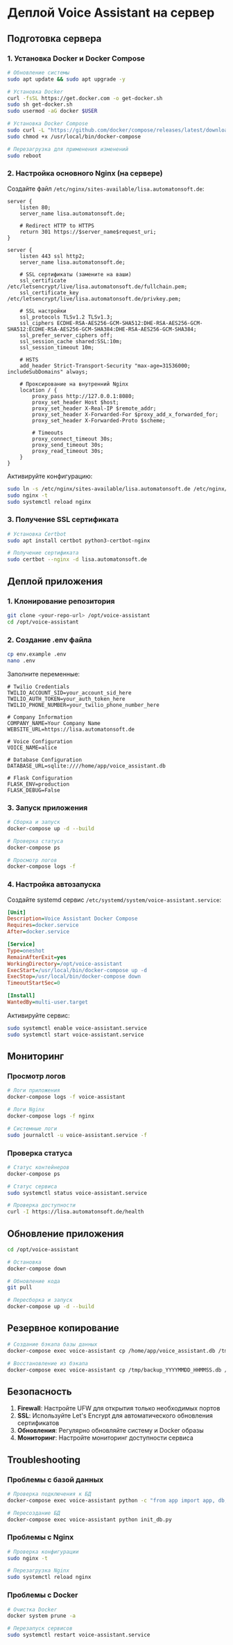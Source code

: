 # Деплой Voice Assistant на сервер

## Подготовка сервера

### 1. Установка Docker и Docker Compose
```bash
# Обновление системы
sudo apt update && sudo apt upgrade -y

# Установка Docker
curl -fsSL https://get.docker.com -o get-docker.sh
sudo sh get-docker.sh
sudo usermod -aG docker $USER

# Установка Docker Compose
sudo curl -L "https://github.com/docker/compose/releases/latest/download/docker-compose-$(uname -s)-$(uname -m)" -o /usr/local/bin/docker-compose
sudo chmod +x /usr/local/bin/docker-compose

# Перезагрузка для применения изменений
sudo reboot
```

### 2. Настройка основного Nginx (на сервере)

Создайте файл `/etc/nginx/sites-available/lisa.automatonsoft.de`:

```nginx
server {
    listen 80;
    server_name lisa.automatonsoft.de;
    
    # Redirect HTTP to HTTPS
    return 301 https://$server_name$request_uri;
}

server {
    listen 443 ssl http2;
    server_name lisa.automatonsoft.de;
    
    # SSL сертификаты (замените на ваши)
    ssl_certificate /etc/letsencrypt/live/lisa.automatonsoft.de/fullchain.pem;
    ssl_certificate_key /etc/letsencrypt/live/lisa.automatonsoft.de/privkey.pem;
    
    # SSL настройки
    ssl_protocols TLSv1.2 TLSv1.3;
    ssl_ciphers ECDHE-RSA-AES256-GCM-SHA512:DHE-RSA-AES256-GCM-SHA512:ECDHE-RSA-AES256-GCM-SHA384:DHE-RSA-AES256-GCM-SHA384;
    ssl_prefer_server_ciphers off;
    ssl_session_cache shared:SSL:10m;
    ssl_session_timeout 10m;
    
    # HSTS
    add_header Strict-Transport-Security "max-age=31536000; includeSubDomains" always;
    
    # Проксирование на внутренний Nginx
    location / {
        proxy_pass http://127.0.0.1:8080;
        proxy_set_header Host $host;
        proxy_set_header X-Real-IP $remote_addr;
        proxy_set_header X-Forwarded-For $proxy_add_x_forwarded_for;
        proxy_set_header X-Forwarded-Proto $scheme;
        
        # Timeouts
        proxy_connect_timeout 30s;
        proxy_send_timeout 30s;
        proxy_read_timeout 30s;
    }
}
```

Активируйте конфигурацию:
```bash
sudo ln -s /etc/nginx/sites-available/lisa.automatonsoft.de /etc/nginx/sites-enabled/
sudo nginx -t
sudo systemctl reload nginx
```

### 3. Получение SSL сертификата

```bash
# Установка Certbot
sudo apt install certbot python3-certbot-nginx

# Получение сертификата
sudo certbot --nginx -d lisa.automatonsoft.de
```

## Деплой приложения

### 1. Клонирование репозитория
```bash
git clone <your-repo-url> /opt/voice-assistant
cd /opt/voice-assistant
```

### 2. Создание .env файла
```bash
cp env.example .env
nano .env
```

Заполните переменные:
```env
# Twilio Credentials
TWILIO_ACCOUNT_SID=your_account_sid_here
TWILIO_AUTH_TOKEN=your_auth_token_here
TWILIO_PHONE_NUMBER=your_twilio_phone_number_here

# Company Information
COMPANY_NAME=Your Company Name
WEBSITE_URL=https://lisa.automatonsoft.de

# Voice Configuration
VOICE_NAME=alice

# Database Configuration
DATABASE_URL=sqlite:////home/app/voice_assistant.db

# Flask Configuration
FLASK_ENV=production
FLASK_DEBUG=False
```

### 3. Запуск приложения
```bash
# Сборка и запуск
docker-compose up -d --build

# Проверка статуса
docker-compose ps

# Просмотр логов
docker-compose logs -f
```

### 4. Настройка автозапуска

Создайте systemd сервис `/etc/systemd/system/voice-assistant.service`:

```ini
[Unit]
Description=Voice Assistant Docker Compose
Requires=docker.service
After=docker.service

[Service]
Type=oneshot
RemainAfterExit=yes
WorkingDirectory=/opt/voice-assistant
ExecStart=/usr/local/bin/docker-compose up -d
ExecStop=/usr/local/bin/docker-compose down
TimeoutStartSec=0

[Install]
WantedBy=multi-user.target
```

Активируйте сервис:
```bash
sudo systemctl enable voice-assistant.service
sudo systemctl start voice-assistant.service
```

## Мониторинг

### Просмотр логов
```bash
# Логи приложения
docker-compose logs -f voice-assistant

# Логи Nginx
docker-compose logs -f nginx

# Системные логи
sudo journalctl -u voice-assistant.service -f
```

### Проверка статуса
```bash
# Статус контейнеров
docker-compose ps

# Статус сервиса
sudo systemctl status voice-assistant.service

# Проверка доступности
curl -I https://lisa.automatonsoft.de/health
```

## Обновление приложения

```bash
cd /opt/voice-assistant

# Остановка
docker-compose down

# Обновление кода
git pull

# Пересборка и запуск
docker-compose up -d --build
```

## Резервное копирование

```bash
# Создание бэкапа базы данных
docker-compose exec voice-assistant cp /home/app/voice_assistant.db /tmp/backup_$(date +%Y%m%d_%H%M%S).db

# Восстановление из бэкапа
docker-compose exec voice-assistant cp /tmp/backup_YYYYMMDD_HHMMSS.db /home/app/voice_assistant.db
```

## Безопасность

1. **Firewall**: Настройте UFW для открытия только необходимых портов
2. **SSL**: Используйте Let's Encrypt для автоматического обновления сертификатов
3. **Обновления**: Регулярно обновляйте систему и Docker образы
4. **Мониторинг**: Настройте мониторинг доступности сервиса

## Troubleshooting

### Проблемы с базой данных
```bash
# Проверка подключения к БД
docker-compose exec voice-assistant python -c "from app import app, db; app.app_context().push(); print('DB OK')"

# Пересоздание БД
docker-compose exec voice-assistant python init_db.py
```

### Проблемы с Nginx
```bash
# Проверка конфигурации
sudo nginx -t

# Перезагрузка Nginx
sudo systemctl reload nginx
```

### Проблемы с Docker
```bash
# Очистка Docker
docker system prune -a

# Перезапуск сервисов
sudo systemctl restart voice-assistant.service
```
